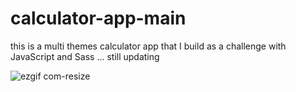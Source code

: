 # calculator-app-main
this is a multi themes calculator app that I build as a challenge with JavaScript and Sass ... still updating 


![ezgif com-resize](https://user-images.githubusercontent.com/79986157/148113901-3f07b2d5-dbdd-4d35-adb2-6926aa86ef8b.gif)

